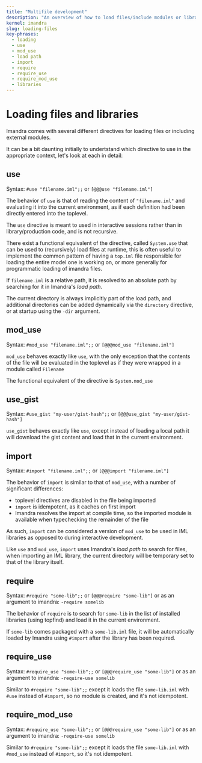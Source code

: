 ```yaml
---
title: "Multifile development"
description: "An overview of how to load files/include modules or libraries in Imandra"
kernel: imandra
slug: loading-files
key-phrases:
  - loading
  - use
  - mod_use
  - load path
  - import
  - require
  - require_use
  - require_mod_use
  - libraries
---
```


# Loading files and libraries

Imandra comes with several different directives for loading files or including external modules.

It can be a bit daunting initially to undertstand which directive to use in the appropriate context, let's look at each in detail:

## use

Syntax: `#use "filename.iml";;` or `[@@@use "filename.iml"]`

The behavior of `use` is that of reading the content of `"filename.iml"` and evaluating it into the current environment, as if each definition had been directly entered into the toplevel.

The `use` directive is meant to used in interactive sessions rather than in library/production code, and is not recursive.

There exist a functional equivalent of the directive, called `System.use` that can be used to (recursively) load files at runtime, this is often useful to implement the common pattern of having a `top.iml` file responsible for loading the entire model one is working on, or more generally for programmatic loading of imandra files.

If `filename.iml` is a relative path, it is resolved to an absolute path by searching for it in Imandra's _load path_.

The current directory is always implicitly part of the load path, and additional directories can be added dynamically via the `directory` directive, or at startup using the `-dir` argument.

## mod_use

Syntax: `#mod_use "filename.iml";;` or `[@@@mod_use "filename.iml"]`

`mod_use` behaves exactly like `use`, with the only exception that the contents of the file will be evaluated in the toplevel as if they were wrapped in a module called `Filename`

The functional equivalent of the directive is `System.mod_use`

## use_gist

Syntax: `#use_gist "my-user/gist-hash";;` or `[@@@use_gist "my-user/gist-hash"]`

`use_gist` behaves exactly like `use`, except instead of loading a local path it will download the gist content and load that in the current environment.

## import

Syntax: `#import "filename.iml";;` or `[@@@import "filename.iml"]`

The behavior of `import` is similar to that of `mod_use`, with a number of significant differences:

- toplevel directives are disabled in the file being imported
- `import` is idempotent, as it caches on first import
- Imandra resolves the import at compile time, so the imported module is available when typechecking the remainder of the file

As such, `import` can be considered a version of `mod_use` to be used in IML libraries as opposed to during interactive development.

Like `use` and `mod_use`, `import` uses Imandra's _load path_ to search for files, when importing an IML library, the current directory will be temporary set to that of the library itself.

## require

Syntax: `#require "some-lib";;` or `[@@@require "some-lib"]` or as an argument to imandra: `-require somelib`

The behavior of `require` is to search for `some-lib` in the list of installed libraries (using topfind) and load it in the current environment.

If `some-lib` comes packaged with a `some-lib.iml` file, it will be automatically loaded by Imandra using `#import` after the library has been required.

## require_use

Syntax: `#require_use "some-lib";;` or `[@@@require_use "some-lib"]` or as an argument to imandra: `-require-use somelib`

Similar to `#require "some-lib";;` except it loads the file `some-lib.iml` with `#use` instead of `#import`,
so no module is created, and it's not idempotent.

## require_mod_use

Syntax: `#require_use "some-lib";;` or `[@@@require_use "some-lib"]` or as an argument to imandra: `-require-use somelib`

Similar to `#require "some-lib";;` except it loads the file `some-lib.iml` with `#mod_use` instead of `#import`,
so it's not idempotent.
